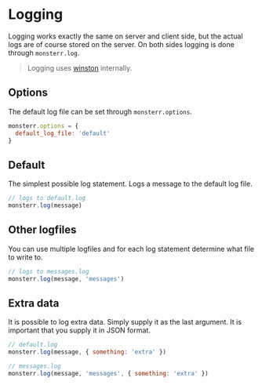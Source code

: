 # Logging
Logging works exactly the same on server and client side, but the actual logs are of course stored on the server. On both sides logging is done through `monsterr.log`.

> Logging uses [winston](https://github.com/winstonjs/winston) internally.

## Options
The default log file can be set through `monsterr.options`.
```js
monsterr.options = {
  default_log_file: 'default'
}
```

## Default
The simplest possible log statement. Logs a message to the default log file.
```js
// logs to default.log
monsterr.log(message)
```

## Other logfiles
You can use multiple logfiles and for each log statement determine what file to write to.
```js
// logs to messages.log
monsterr.log(message, 'messages')
```

## Extra data
It is possible to log extra data. Simply supply it as the last argument. It is important that you supply it in JSON format.
```js
// default.log
monsterr.log(message, { something: 'extra' })

// messages.log
monsterr.log(message, 'messages', { something: 'extra' })
```
